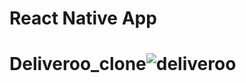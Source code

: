 # React Native App
# Deliveroo_clone![deliveroo](https://user-images.githubusercontent.com/98538342/229278786-60b7c29a-fd27-48e9-b338-4ad881c98187.jpg)
